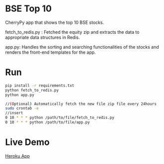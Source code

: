# BSE Top 10
CherryPy app that shows the top 10 BSE stocks.

fetch_to_redis.py : Fetched the equity zip and extracts the data to appropriate data structures in Redis.

app.py: Handles the sorting and searching functionalities of the stocks and renders the front-end templates for the app.

# Run


```bash
pip install -r requirements.txt
python fetch_to_redis.py
python app.py

//(Optional) Automatically fetch the new file zip file every 24hours
sudo crontab -e
//insert
0 10 * * * python /path/to/file/fetch_to_redis.py
0 10 * * * python /path/to/file/app.py
```

# Live Demo

[Heroku App](https://boiling-sea-89162.herokuapp.com/)
